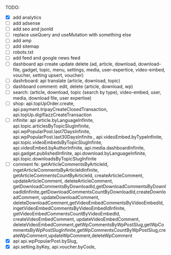 TODO:

- [x] add analytics
- [ ] add adsense
- [ ] add seo and jsonld
- [ ] replace useQuery and useMutation with something else
- [ ] add amp
- [ ] add sitemap
- [ ] robots.txt
- [ ] add feed and google news feed
- [ ] dashboard api create update delete (ad, article, download, download-file,
      gadget, topic, menu, settings, media, user-expertice, video-embed,
      voucher, setting upsert, voucher)
- [ ] dashrboard: api translate (article, download, topic)
- [ ] dashboard comment: edit, delete (article, download, wp)
- [ ] search: (article, download, topic (search by type), video-embed, user,
      media, download file, user expertixe)
- [ ] shop: api.topUpOrder.create, api.payment.tripayCreateClosedTransaction,
      api.topUp.digiflazzCreateTransaction
- [ ] infinite: api article.byLanguageInfinite,
      api.topic.articlesByTopicSlugInfinite,
      api.wpPopularPost.last7DaysInfinite,
      api.wpPopularPost.last30DaysInfinite., api.videoEmbed.byTypeInfinite,
      api.topic.videoEmbedsByTopicSlugInfinte, api.videoEmbed.byAuthorInfinite,
      api.media.dashboardInfinite, api.gadget.publishedInfinite,
      api.download.byLanguageInfinite, api.topic.downloadsByTopicSlugInfinite
- [ ] comment fe: getArticleCommentsByArticleId,
      ingetArticleCommentsByArticleIdInfinite,
      getArticleCommentsCountByArticleId, createArticleComment,
      updateArticleComment, deleteArticleComment,
      getDownloadCommentsByDownloadId,getDownloadCommentsByDownloadIdInfinite,getDownloadCommentsCountByDownloadId,createDownloadComment,
      updateDownloadComment,
      deleteDownloadComment,getVideoEmbedCommentsByVideoEmbedId,
      ingetVideoEmbedCommentsByVideoEmbedIdInfinite,
      getVideoEmbedCommentsCountByVideoEmbedId, createVideoEmbedComment,
      updateVideoEmbedComment,
      deleteVideoEmbedComment,getWpCommentsByWpPostSlug,getWpCommentsByWpPostSlugInfinite,getWpCommentsCountByWpPostSlug,createWpComment,updateWpComment,deleteWpComment
- [x] api api.wpPopularPost.bySlug,
- [x] api.setting.byKey, api.voucher.byCode,
